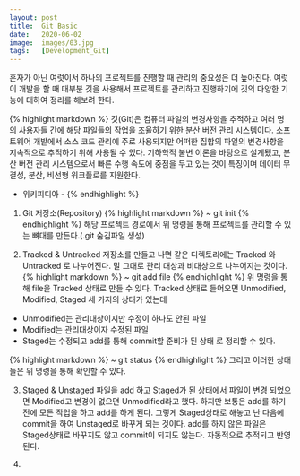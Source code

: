 ```yaml
---
layout: post
title:  Git Basic
date:   2020-06-02
image:  images/03.jpg
tags:   [Development_Git]
---
```


혼자가 아닌 여럿이서 하나의 프로젝트를 진행할 때 관리의 중요성은 더 높아진다.
여럿이 개발을 할 때 대부분 깃을 사용해서 프로젝트를 관리하고 진행하기에 깃의 다양한 기능에 대하여 정리를 해보려 한다.

{% highlight markdown %}
깃(Git)은 컴퓨터 파일의 변경사항을 추적하고 여러 명의 사용자들 간에 해당 파일들의 작업을 조율하기 위한 분산 버전 관리 시스템이다. 소프트웨어 개발에서 소스 코드 관리에 주로 사용되지만 어떠한 집합의 파일의 변경사항을 지속적으로 추적하기 위해 사용될 수 있다. 기하학적 불변 이론을 바탕으로 설계됐고, 분산 버전 관리 시스템으로서 빠른 수행 속도에 중점을 두고 있는 것이 특징이며 데이터 무결성, 분산, 비선형 워크플로를 지원한다.
- 위키피디아 -
{% endhighlight %}

1. Git 저장소(Repository)
{% highlight markdown %}
~ git init
{% endhighlight %}
해당 프로젝트 경로에서 위 명령을 통해 프로젝트를 관리할 수 있는 뼈대를 만든다.(.git 숨김파일 생성)

2. Tracked & Untracked
저장소를 만들고 나면 같은 디렉토리에는 Tracked 와 Untracked 로 나누어진다. 말 그대로 관리 대상과 비대상으로 나누어지는 것이다.
{% highlight markdown %}
~ git add file
{% endhighlight %}
위 명령을 통해 file을 Tracked 상태로 만들 수 있다.
Tracked 상태로 들어오면 Unmodified, Modified, Staged 세 가지의 상태가 있는데
- Unmodified는 관리대상이지만 수정이 하나도 안된 파일
- Modified는 관리대상이자 수정된 파일
- Staged는 수정되고 add를 통해 commit할 준비가 된 상태
로 정리할 수 있다.

{% highlight markdown %}
~ git status
{% endhighlight %}
그리고 이러한 상태들은 위 명령을 통해 확인할 수 있다.

3. Staged & Unstaged
파일을 add 하고 Staged가 된 상태에서 파일이 변경 되었으면 Modified고 변경이 없으면 Unmodified라고 했다.
하지만 보통은 add를 하기 전에 모든 작업을 하고 add를 하게 된다. 그렇게 Staged상태로 해놓고 난 다음에 commit을 하여
Unstaged로 바꾸게 되는 것이다. add를 하지 않은 파일은 Staged상태로 바꾸지도 않고 commit이 되지도 않는다. 자동적으로 추적되고 반영된다.

4. 